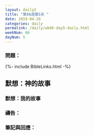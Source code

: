 ```yaml
---
layout: daily2
title: "第66週第5天 "
date: 2019-04-26
categories: daily
permalink: /daily/wk66-day5-daily.html
weekNum: 66
dayNum: 5
---
```


### 問題：
 
{%- include BibleLinks.html -%}

## 默想：神的故事

### 默想：我的故事

### 禱告：

### 筆記與回應：
